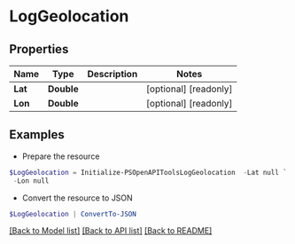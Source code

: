 # LogGeolocation
## Properties

Name | Type | Description | Notes
------------ | ------------- | ------------- | -------------
**Lat** | **Double** |  | [optional] [readonly] 
**Lon** | **Double** |  | [optional] [readonly] 

## Examples

- Prepare the resource
```powershell
$LogGeolocation = Initialize-PSOpenAPIToolsLogGeolocation  -Lat null `
 -Lon null
```

- Convert the resource to JSON
```powershell
$LogGeolocation | ConvertTo-JSON
```

[[Back to Model list]](../README.md#documentation-for-models) [[Back to API list]](../README.md#documentation-for-api-endpoints) [[Back to README]](../README.md)

